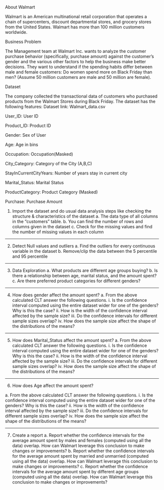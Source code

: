 About Walmart

Walmart is an American multinational retail corporation that operates a chain of supercenters, discount departmental stores, and grocery stores from the United States. Walmart has more than 100 million customers worldwide.


Business Problem

The Management team at Walmart Inc. wants to analyze the customer purchase behavior (specifically, purchase amount) against the customer’s gender and the various other factors to help the business make better decisions. They want to understand if the spending habits differ between male and female customers: Do women spend more on Black Friday than men? (Assume 50 million customers are male and 50 million are female).


Dataset

The company collected the transactional data of customers who purchased products from the Walmart Stores during Black Friday. The dataset has the following features:
Dataset link: Walmart_data.csv

User_ID:	User ID

Product_ID:	Product ID

Gender:	Sex of User

Age:	Age in bins

Occupation:	Occupation(Masked)

City_Category:	Category of the City (A,B,C)

StayInCurrentCityYears:	Number of years stay in current city

Marital_Status:	Marital Status

ProductCategory:	Product Category (Masked)

Purchase:	Purchase Amount

1. Import the dataset and do usual data analysis steps like checking the structure &
characteristics of the dataset
  a. The data type of all columns in the “customers” table.
  b. You can find the number of rows and columns given in the dataset
  c. Check for the missing values and find the number of missing values in each
  column

_____________________________________________________________________________________
2. Detect Null values and outliers
  a. Find the outliers for every continuous variable in the dataset
  b. Remove/clip the data between the 5 percentile and 95 percentile
_____________________________________________________________________________________

3. Data Exploration
  a. What products are different age groups buying?
  b. Is there a relationship between age, marital status, and the amount spent?
  c. Are there preferred product categories for different genders?

_____________________________________________________________________________________
4. How does gender affect the amount spent?
  a. From the above calculated CLT answer the following questions.
    i. Is the confidence interval computed using the entire dataset wider for
    one of the genders? Why is this the case?
    ii. How is the width of the confidence interval affected by the sample size?
    iii. Do the confidence intervals for different sample sizes overlap?
    iv. How does the sample size affect the shape of the distributions of the
    means?

_____________________________________________________________________________________
5. How does Marital_Status affect the amount spent?
  a. From the above calculated CLT answer the following questions.
    i. Is the confidence interval computed using the entire dataset wider for
    one of the genders? Why is this the case?
    ii. How is the width of the confidence interval affected by the sample size?
    iii. Do the confidence intervals for different sample sizes overlap?
    iv. How does the sample size affect the shape of the distributions of the
    means?

_____________________________________________________________________________________
6. How does Age affect the amount spent?

a. From the above calculated CLT answer the following questions.
  i. Is the confidence interval computed using the entire dataset wider for
  one of the genders? Why is this the case?
  ii. How is the width of the confidence interval affected by the sample size?
  iii. Do the confidence intervals for different sample sizes overlap?
  iv. How does the sample size affect the shape of the distributions of the
  means?

_____________________________________________________________________________________
7. Create a report
  a. Report whether the confidence intervals for the average amount spent by males
    and females (computed using all the data) overlap. How can Walmart leverage
    this conclusion to make changes or improvements?
  b. Report whether the confidence intervals for the average amount spent by
    married and unmarried (computed using all the data) overlap. How can Walmart
    leverage this conclusion to make changes or improvements?
  c. Report whether the confidence intervals for the average amount spent by
    different age groups (computed using all the data) overlap. How can Walmart
    leverage this conclusion to make changes or improvements?
